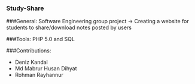 ### Study-Share
###General:
Software Engineering group project -> Creating a website for students to share/download notes posted by users

###Tools:
PHP 5.0 and SQL

###Contributions:
- Deniz Kandal
- Md Mabrur Husan Dihyat
- Rohman Rayhannur

